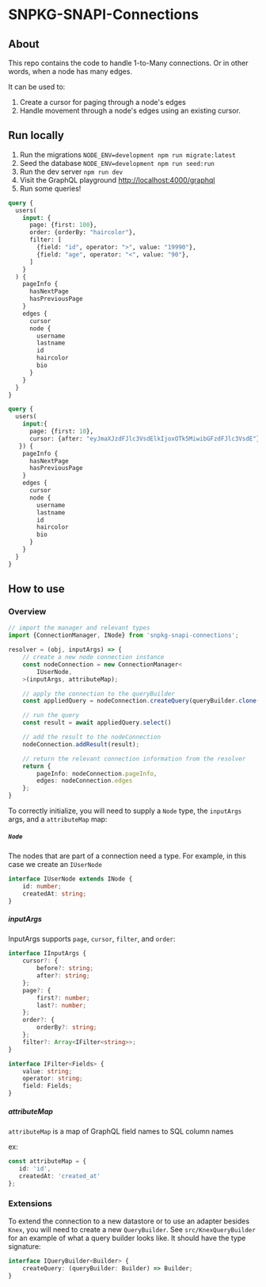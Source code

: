 # SNPKG-SNAPI-Connections

## About

This repo contains the code to handle 1-to-Many connections. Or in other words, when a node has many edges.

It can be used to:

1. Create a cursor for paging through a node's edges
2. Handle movement through a node's edges using an existing cursor.

## Run locally

1. Run the migrations `NODE_ENV=development npm run migrate:latest`
2. Seed the database `NODE_ENV=development npm run seed:run`
3. Run the dev server `npm run dev`
4. Visit the GraphQL playground [http://localhost:4000/graphql](http://localhost:4000/graphql)
5. Run some queries!

```graphql
query {
  users(
    input: {
      page: {first: 100},
      order: {orderBy: "haircolor"},
      filter: [
        {field: "id", operator: ">", value: "19990"},
        {field: "age", operator: "<", value: "90"},
      ]
    }
  ) {
    pageInfo {
      hasNextPage
      hasPreviousPage
    }
    edges {
      cursor
      node {
        username
        lastname
        id
        haircolor
        bio
      }
    }
  }
}
```

```graphql
query {
  users(
    input:{
      page: {first: 10},
      cursor: {after: "eyJmaXJzdFJlc3VsdElkIjoxOTk5MiwibGFzdFJlc3VsdE"}
   }) {
    pageInfo {
      hasNextPage
      hasPreviousPage
    }
    edges {
      cursor
      node {
        username
        lastname
        id
        haircolor
        bio
      }
    }
  }
}
```

## How to use

### Overview

```typescript
// import the manager and relevant types
import {ConnectionManager, INode} from 'snpkg-snapi-connections';

resolver = (obj, inputArgs) => {
    // create a new node connection instance
    const nodeConnection = new ConnectionManager<
        IUserNode,
    >(inputArgs, attributeMap);

    // apply the connection to the queryBuilder
    const appliedQuery = nodeConnection.createQuery(queryBuilder.clone());

    // run the query
    const result = await appliedQuery.select()

    // add the result to the nodeConnection
    nodeConnection.addResult(result);

    // return the relevant connection information from the resolver
    return {
        pageInfo: nodeConnection.pageInfo,
        edges: nodeConnection.edges
    };
}
```


To correctly initialize, you will need to supply a `Node` type, the `inputArgs` args, and a `attributeMap` map:

##### `Node`

The nodes that are part of a connection need a type. For example, in this case we create an `IUserNode`

```typescript
interface IUserNode extends INode {
    id: number;
    createdAt: string;
}
```

##### inputArgs

InputArgs supports `page`, `cursor`, `filter`, and `order`:

```typescript
interface IInputArgs {
    cursor?: {
        before?: string;
        after?: string;
    };
    page?: {
        first?: number;
        last?: number;
    };
    order?: {
        orderBy?: string;
    };
    filter?: Array<IFilter<string>>;
}

interface IFilter<Fields> {
    value: string;
    operator: string;
    field: Fields;
}
```

##### attributeMap

`attributeMap` is a map of GraphQL field names to SQL column names

 ex:

 ```typescript
const attributeMap = {
    id: 'id',
    createdAt: 'created_at'
};
```

### Extensions

To extend the connection to a new datastore or to use an adapter besides `Knex`, you will need to create a new `QueryBuilder`. See `src/KnexQueryBuilder` for an example of what a query builder looks like. It should have the type signature:

```typescript
interface IQueryBuilder<Builder> {
    createQuery: (queryBuilder: Builder) => Builder;
}
```
